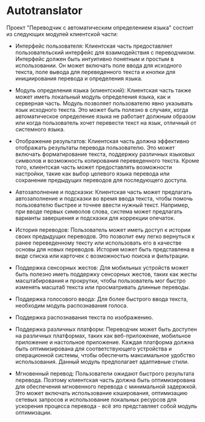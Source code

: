 # Autotranslator

Проект "Переводчик с автоматическим определением языка" состоит из следующих модулей клиентской части:

- Интерфейс пользователя: Клиентская часть предоставляет пользовательский интерфейс для взаимодействия с переводчиком. Интерфейс должен быть интуитивно понятным и простым в использовании. Он может включать поле ввода для исходного текста, поле вывода для переведенного текста и кнопки для инициирования перевода и определения языка.

- Модуль определения языка (клиентский): Клиентская часть также может иметь локальный модуль определения языка, как и серверная часть. Модуль позволяет пользователю явно указывать язык исходного текста. Это может быть полезно в случаях, когда автоматическое определение языка не работает должным образом или когда пользователь хочет перевести текст на язык, отличный от системного языка.

- Отображение результатов: Клиентская часть должна эффективно отображать результаты перевода пользователю. Это может включать форматирование текста, поддержку различных языковых символов и возможность копирования переведенного текста. Кроме того, клиентская часть может предоставлять возможности настройки, такие как выбор целевого языка перевода или сохранение предыдущих переводов для последующего доступа.

- Автозаполнение и подсказки: Клиентская часть может предлагать автозаполнение и подсказки во время ввода текста, чтобы помочь пользователю быстрее и точнее ввести нужный текст. Например, при вводе первых символов слова, система может предлагать варианты завершения и подсказки для коррекции опечаток.

- История переводов: Пользователь может иметь доступ к истории своих предыдущих переводов. Это позволит ему легко вернуться к ранее переведенному тексту или использовать его в качестве основы для новых переводов. История может быть представлена в виде списка или карточек с возможностью поиска и фильтрации.

- Поддержка сенсорных жестов: Для мобильных устройств может быть полезно иметь поддержку сенсорных жестов, таких как жесты масштабирования и прокрутки, чтобы пользователь мог быстро изменять масштаб текста или просматривать длинные переводы.

- Поддержка голосового ввода: Для более быстрого ввода текста, необходим модуль распознавания голоса.

- Поддержка распознавания текста по изображению.

- Поддержка различных платформ: Переводчик может быть доступен на различных платформах, таких как веб-приложение, мобильное приложение и настольное приложение. Каждая платформа должна быть оптимизирована для соответствующего устройства и операционной системы, чтобы обеспечить максимальное удобство использования. Данный модуль предполагает адаптивные стили.

- Мгновенный перевод: Пользователи ожидают быстрого результата перевода. Поэтому клиентская часть должна быть оптимизирована для обеспечения мгновенного перевода с минимальной задержкой. Это может включать использование кэширования, оптимизацию сетевых запросов и использование локальных ресурсов для ускорения процесса перевода - всё это представляет собой модуль оптимизации.
